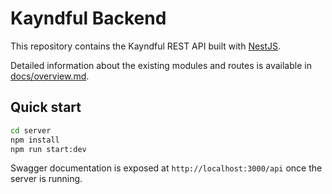 # Kayndful Backend

This repository contains the Kayndful REST API built with [NestJS](https://nestjs.com/).

Detailed information about the existing modules and routes is available in [docs/overview.md](docs/overview.md).

## Quick start

```bash
cd server
npm install
npm run start:dev
```

Swagger documentation is exposed at `http://localhost:3000/api` once the server is running.

